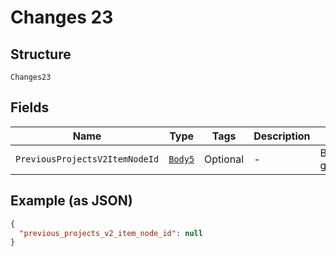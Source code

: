 
# Changes 23

## Structure

`Changes23`

## Fields

| Name | Type | Tags | Description | Getter | Setter |
|  --- | --- | --- | --- | --- | --- |
| `PreviousProjectsV2ItemNodeId` | [`Body5`](../../doc/models/body-5.md) | Optional | - | Body5 getPreviousProjectsV2ItemNodeId() | setPreviousProjectsV2ItemNodeId(Body5 previousProjectsV2ItemNodeId) |

## Example (as JSON)

```json
{
  "previous_projects_v2_item_node_id": null
}
```

